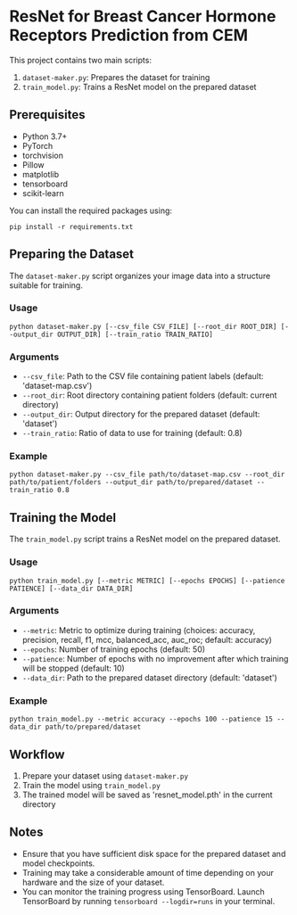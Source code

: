 # ResNet for Breast Cancer Hormone Receptors Prediction from CEM

This project contains two main scripts:
1. `dataset-maker.py`: Prepares the dataset for training
2. `train_model.py`: Trains a ResNet model on the prepared dataset

## Prerequisites

- Python 3.7+
- PyTorch
- torchvision
- Pillow
- matplotlib
- tensorboard
- scikit-learn

You can install the required packages using:

```
pip install -r requirements.txt
```

## Preparing the Dataset

The `dataset-maker.py` script organizes your image data into a structure suitable for training.

### Usage

```
python dataset-maker.py [--csv_file CSV_FILE] [--root_dir ROOT_DIR] [--output_dir OUTPUT_DIR] [--train_ratio TRAIN_RATIO]
```

### Arguments

- `--csv_file`: Path to the CSV file containing patient labels (default: 'dataset-map.csv')
- `--root_dir`: Root directory containing patient folders (default: current directory)
- `--output_dir`: Output directory for the prepared dataset (default: 'dataset')
- `--train_ratio`: Ratio of data to use for training (default: 0.8)

### Example

```
python dataset-maker.py --csv_file path/to/dataset-map.csv --root_dir path/to/patient/folders --output_dir path/to/prepared/dataset --train_ratio 0.8
```

## Training the Model

The `train_model.py` script trains a ResNet model on the prepared dataset.

### Usage

```
python train_model.py [--metric METRIC] [--epochs EPOCHS] [--patience PATIENCE] [--data_dir DATA_DIR]
```

### Arguments

- `--metric`: Metric to optimize during training (choices: accuracy, precision, recall, f1, mcc, balanced_acc, auc_roc; default: accuracy)
- `--epochs`: Number of training epochs (default: 50)
- `--patience`: Number of epochs with no improvement after which training will be stopped (default: 10)
- `--data_dir`: Path to the prepared dataset directory (default: 'dataset')

### Example

```
python train_model.py --metric accuracy --epochs 100 --patience 15 --data_dir path/to/prepared/dataset
```

## Workflow

1. Prepare your dataset using `dataset-maker.py`
2. Train the model using `train_model.py`
3. The trained model will be saved as 'resnet_model.pth' in the current directory

## Notes

- Ensure that you have sufficient disk space for the prepared dataset and model checkpoints.
- Training may take a considerable amount of time depending on your hardware and the size of your dataset.
- You can monitor the training progress using TensorBoard. Launch TensorBoard by running `tensorboard --logdir=runs` in your terminal.
